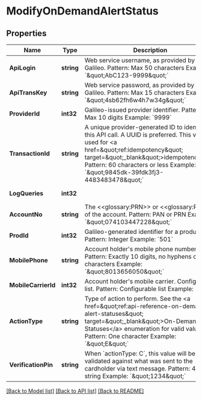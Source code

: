 # ModifyOnDemandAlertStatus

## Properties
Name | Type | Description | Notes
------------ | ------------- | ------------- | -------------
**ApiLogin** | **string** | Web service username, as provided by Galileo. Pattern: Max 50 characters Example: &#x60;\&quot;AbC123-9999\&quot;&#x60; | [optional] [default to AbC123-9999]
**ApiTransKey** | **string** | Web service password, as provided by Galileo. Pattern: Max 15 characters Example: &#x60;\&quot;4sb62fh6w4h7w34g\&quot;&#x60; | [optional] [default to 4sb62fh6w4h7w34g]
**ProviderId** | **int32** | Galileo-issued provider identifier. Pattern: Max 10 digits Example: &#x60;9999&#x60; | [optional] [default to 9999]
**TransactionId** | **string** | A unique provider-generated ID to identify this API call. A UUID is preferred. This value is used for &lt;a href&#x3D;\&quot;ref:idempotency\&quot; target&#x3D;\&quot;_blank\&quot;&gt;idempotency&lt;/a&gt;. Pattern: 60 characters or less Example: &#x60;\&quot;9845dk-39fdk3fj3-4483483478\&quot;&#x60; | [default to 123e4567-e89b-12d3-a456-426614174000]
**LogQueries** | **int32** |  | [optional] [default to LOG_QUERIES.0_]
**AccountNo** | **string** | The &lt;&lt;glossary:PRN&gt;&gt; or &lt;&lt;glossary:PAN&gt;&gt; of the account. Pattern: PAN or PRN  Example: &#x60;\&quot;074103447228\&quot;&#x60; | [default to 074103447228]
**ProdId** | **int32** | Galileo-generated identifier for a product. Pattern: Integer Example: &#x60;501&#x60; | [default to 501]
**MobilePhone** | **string** | Account holder&#x27;s mobile phone number. Pattern: Exactly 10 digits, no hyphens or other characters Example: &#x60;\&quot;8013656050\&quot;&#x60; | [default to 8013656050]
**MobileCarrierId** | **int32** | Account holder&#x27;s mobile carrier. Configurable list. Pattern: Configurable list Example: &#x60;8&#x60; | [default to 8]
**ActionType** | **string** | Type of action to perform. See the &lt;a href&#x3D;\&quot;ref:api-reference-on-demand-alert-statuses\&quot; target&#x3D;\&quot;_blank\&quot;&gt;On-Demand Alert Statuses&lt;/a&gt; enumeration for valid values. Pattern: One character Example: &#x60;\&quot;E\&quot;&#x60; | [default to ACTION_TYPE.E]
**VerificationPin** | **string** | When &#x60;actionType: C&#x60;, this value will be validated against what was sent to the cardholder via text message. Pattern: 4-digit string Example: &#x60;\&quot;1234\&quot;&#x60; | [optional] [default to null]

[[Back to Model list]](../README.md#documentation-for-models) [[Back to API list]](../README.md#documentation-for-api-endpoints) [[Back to README]](../README.md)


